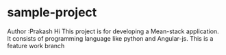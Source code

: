 # sample-project

Author :Prakash
Hi This project is for developing a Mean-stack application.
It consists of programming language like python and Angular-js.
This is a feature work branch
